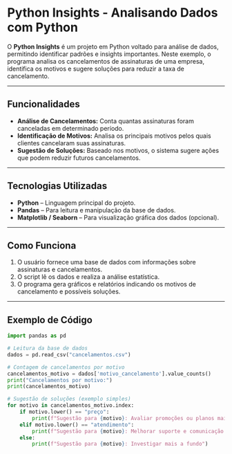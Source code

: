 # Python Insights - Analisando Dados com Python

O **Python Insights** é um projeto em Python voltado para análise de dados, permitindo identificar padrões e insights importantes. Neste exemplo, o programa analisa os cancelamentos de assinaturas de uma empresa, identifica os motivos e sugere soluções para reduzir a taxa de cancelamento.

---

## Funcionalidades

- **Análise de Cancelamentos:** Conta quantas assinaturas foram canceladas em determinado período.
- **Identificação de Motivos:** Analisa os principais motivos pelos quais clientes cancelaram suas assinaturas.
- **Sugestão de Soluções:** Baseado nos motivos, o sistema sugere ações que podem reduzir futuros cancelamentos.

---

## Tecnologias Utilizadas

- **Python** – Linguagem principal do projeto.
- **Pandas** – Para leitura e manipulação da base de dados.
- **Matplotlib / Seaborn** – Para visualização gráfica dos dados (opcional).

---

## Como Funciona

1. O usuário fornece uma base de dados com informações sobre assinaturas e cancelamentos.
2. O script lê os dados e realiza a análise estatística.
3. O programa gera gráficos e relatórios indicando os motivos de cancelamento e possíveis soluções.

---

## Exemplo de Código

```python
import pandas as pd

# Leitura da base de dados
dados = pd.read_csv("cancelamentos.csv")

# Contagem de cancelamentos por motivo
cancelamentos_motivo = dados['motivo_cancelamento'].value_counts()
print("Cancelamentos por motivo:")
print(cancelamentos_motivo)

# Sugestão de soluções (exemplo simples)
for motivo in cancelamentos_motivo.index:
    if motivo.lower() == "preço":
        print(f"Sugestão para {motivo}: Avaliar promoções ou planos mais acessíveis")
    elif motivo.lower() == "atendimento":
        print(f"Sugestão para {motivo}: Melhorar suporte e comunicação com clientes")
    else:
        print(f"Sugestão para {motivo}: Investigar mais a fundo")
